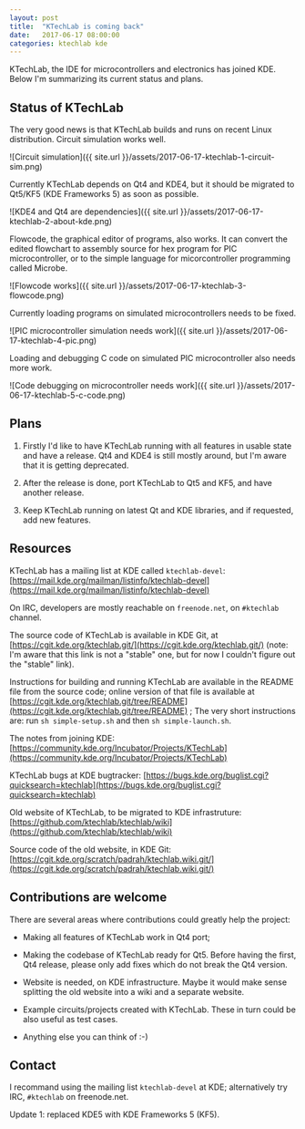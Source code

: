 ```yaml
---
layout: post
title:  "KTechLab is coming back"
date:   2017-06-17 08:00:00
categories: ktechlab kde
---
```


KTechLab, the IDE for microcontrollers and electronics has joined KDE.
Below I'm summarizing its current status and plans.

Status of KTechLab
---

The very good news is that KTechLab builds and runs on recent Linux distribution.
Circuit simulation works well.

![Circuit simulation]({{ site.url }}/assets/2017-06-17-ktechlab-1-circuit-sim.png)

Currently KTechLab depends on Qt4 and KDE4, 
but it should be migrated to Qt5/KF5 (KDE Frameworks 5) as soon as possible.

![KDE4 and Qt4 are dependencies]({{ site.url }}/assets/2017-06-17-ktechlab-2-about-kde.png)

Flowcode, the graphical editor of programs, also works. 
It can convert the edited flowchart to assembly source for hex program for PIC microcontroller,
or to the simple language for micorcontroller programming called Microbe.

![Flowcode works]({{ site.url }}/assets/2017-06-17-ktechlab-3-flowcode.png)

Currently loading programs on simulated microcontrollers needs to be fixed.

![PIC microcontroller simulation needs work]({{ site.url }}/assets/2017-06-17-ktechlab-4-pic.png)

Loading and debugging C code on simulated PIC microcontroller also needs more work.

![Code debugging on microcontroller needs work]({{ site.url }}/assets/2017-06-17-ktechlab-5-c-code.png)


Plans
---

1. Firstly I'd like to have KTechLab running with all features in usable state and have a release.
Qt4 and KDE4 is still mostly around, but I'm aware that it is getting deprecated.

2. After the release is done, port KTechLab to Qt5 and KF5, and have another release.

3. Keep KTechLab running on latest Qt and KDE libraries, and if requested, add new features.


Resources
---

KTechLab has a mailing list at KDE called `ktechlab-devel`:
[https://mail.kde.org/mailman/listinfo/ktechlab-devel](https://mail.kde.org/mailman/listinfo/ktechlab-devel)

On IRC, developers are mostly reachable on `freenode.net`, on `#ktechlab` channel.

The source code of KTechLab is available in KDE Git, at 
[https://cgit.kde.org/ktechlab.git/](https://cgit.kde.org/ktechlab.git/)
 (note: I'm aware that this link is not a "stable" one, but for now I couldn't figure out the "stable" link).
 
Instructions for building and running KTechLab are available in the README file from the source code; online version of that file is available at 
[https://cgit.kde.org/ktechlab.git/tree/README](https://cgit.kde.org/ktechlab.git/tree/README)
 ; The very short instructions are: run `sh simple-setup.sh` and then `sh simple-launch.sh`.

The notes from joining KDE: 
[https://community.kde.org/Incubator/Projects/KTechLab](https://community.kde.org/Incubator/Projects/KTechLab)

KTechLab bugs at KDE bugtracker: 
[https://bugs.kde.org/buglist.cgi?quicksearch=ktechlab](https://bugs.kde.org/buglist.cgi?quicksearch=ktechlab)

Old website of KTechLab, to be migrated to KDE infrastruture:
[https://github.com/ktechlab/ktechlab/wiki](https://github.com/ktechlab/ktechlab/wiki)

Source code of the old website, in KDE Git:
[https://cgit.kde.org/scratch/padrah/ktechlab.wiki.git/](https://cgit.kde.org/scratch/padrah/ktechlab.wiki.git/)


Contributions are welcome
---

There are several areas where contributions could greatly help the project:

* Making all features of KTechLab work in Qt4 port;

* Making the codebase of KTechLab ready for Qt5. 
  Before having the first, Qt4 release, please only add fixes which do not break the Qt4 version. 

* Website is needed, on KDE infrastructure. 
  Maybe it would make sense splitting the old website into a wiki and a separate website.
  
* Example circuits/projects created with KTechLab. These in turn could be also useful as test cases.

* Anything else you can think of :-)

Contact
---
I recommand using the mailing list `ktechlab-devel` at KDE; alternatively try IRC, `#ktechlab` on freenode.net.


Update 1: replaced KDE5 with KDE Frameworks 5 (KF5).

